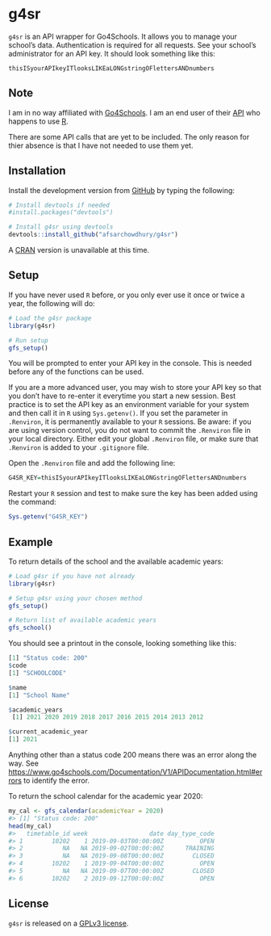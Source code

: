 
<!-- README.md is generated from README.Rmd. Please edit that file -->

# g4sr

<!-- badges: start -->
<!-- badges: end -->

`g4sr` is an API wrapper for Go4Schools. It allows you to manage your
school’s data. Authentication is required for all requests. See your
school’s administrator for an API key. It should look something like
this:

`thisISyourAPIkeyITlooksLIKEaLONGstringOFlettersANDnumbers`

## Note

I am in no way affiliated with
[Go4Schools](https://www.go4schools.com/). I am an end user of their
[API](https://www.go4schools.com/Documentation/V1/APIDocumentation.html)
who happens to use [R](https://www.r-project.org/).

There are some API calls that are yet to be included. The only reason
for thier absence is that I have not needed to use them yet.

## Installation

Install the development version from [GitHub](https://github.com/) by
typing the following:

``` r
# Install devtools if needed
#install.packages("devtools")

# Install g4sr using devtools
devtools::install_github("afsarchowdhury/g4sr")
```

A [CRAN](https://cran.r-project.org/) version is unavailable at this
time.

## Setup

If you have never used `R` before, or you only ever use it once or twice
a year, the following will do:

``` r
# Load the g4sr package
library(g4sr)

# Run setup
gfs_setup()
```

You will be prompted to enter your API key in the console. This is
needed before any of the functions can be used.

If you are a more advanced user, you may wish to store your API key so
that you don’t have to re-enter it everytime you start a new session.
Best practice is to set the API key as an environment variable for your
system and then call it in `R` using `Sys.getenv()`. If you set the
parameter in `.Renviron`, it is permanently available to your `R`
sessions. Be aware: if you are using version control, you do not want to
commit the `.Renviron` file in your local directory. Either edit your
global `.Renviron` file, or make sure that `.Renviron` is added to your
`.gitignore` file.

Open the `.Renviron` file and add the following line:

``` r
G4SR_KEY=thisISyourAPIkeyITlooksLIKEaLONGstringOFlettersANDnumbers
```

Restart your `R` session and test to make sure the key has been added
using the command:

``` r
Sys.getenv("G4SR_KEY")
```

## Example

To return details of the school and the available academic years:

``` r
# Load g4sr if you have not already
library(g4sr)

# Setup g4sr using your chosen method
gfs_setup()

# Return list of available academic years
gfs_school()
```

You should see a printout in the console, looking something like this:

``` r
[1] "Status code: 200"
$code
[1] "SCHOOLCODE"

$name
[1] "School Name"

$academic_years
 [1] 2021 2020 2019 2018 2017 2016 2015 2014 2013 2012

$current_academic_year
[1] 2021
```

Anything other than a status code 200 means there was an error along the
way. See
<https://www.go4schools.com/Documentation/V1/APIDocumentation.html#errors>
to identify the error.

To return the school calendar for the academic year 2020:

``` r
my_cal <- gfs_calendar(academicYear = 2020)
#> [1] "Status code: 200"
head(my_cal)
#>   timetable_id week                 date day_type_code
#> 1        10202    1 2019-09-03T00:00:00Z          OPEN
#> 2           NA   NA 2019-09-02T00:00:00Z      TRAINING
#> 3           NA   NA 2019-09-08T00:00:00Z        CLOSED
#> 4        10202    1 2019-09-04T00:00:00Z          OPEN
#> 5           NA   NA 2019-09-07T00:00:00Z        CLOSED
#> 6        10202    2 2019-09-12T00:00:00Z          OPEN
```

## License

`g4sr` is released on a [GPLv3
license](https://www.gnu.org/licenses/gpl-3.0.en.html).
